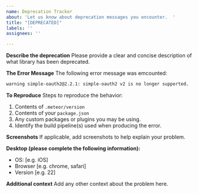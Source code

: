 ```yaml
---
name: Deprecation Tracker
about: 'Let us know about deprecation messages you encounter.  '
title: "[DEPRECATED]"
labels: ''
assignees: ''

---
```


**Describe the deprecation**
Please provide a clear and concise description of what library has been deprecated.

**The Error Message**
The following error message was emcounted:

```bash
warning simple-oauth2@2.2.1: simple-oauth2 v2 is no longer supported. 
```

**To Reproduce**
Steps to reproduce the behavior:

1.  Contents of `.meteor/version`
2.  Contents of your `package.json`
3.  Any custom packages or plugins you may be using.  
4.  Identify the build pipeline(s) used when producing the error.

**Screenshots**
If applicable, add screenshots to help explain your problem.

**Desktop (please complete the following information):**
 - OS: [e.g. iOS]
 - Browser [e.g. chrome, safari]
 - Version [e.g. 22]

**Additional context**
Add any other context about the problem here.
